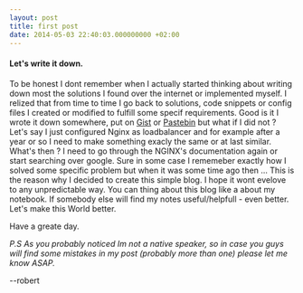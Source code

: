 ```yaml
---
layout: post
title: first post
date: 2014-05-03 22:40:03.000000000 +02:00
---
```

#### Let's write it down.
To be honest I dont remember when I actually started thinking about writing down most the solutions I found over the internet or implemented myself. 
I relized that from time to time I go back to solutions, code snippets or config files I created or modified to fulfill some specif requirements. Good is it I wrote it down somewhere, put on [Gist](https://gist.github.com/robertwe) or [Pastebin](http://pastebin.com/) but what if I did not ? 
Let's say I just configured Nginx as loadbalancer and for example after a year or so I need to make something exacly the same or at last similar. What's then ? I need to go through the NGINX's documentation again or start searching over google. Sure in some case I rememeber exactly how I solved some specific problem but when it was some time ago then ...
This is the reason why I decided to create this simple blog. I hope it wont evelove to any unpredictable way. You can thing about this blog like a about my notebook. If somebody else will find my notes useful/helpfull - even better. Let's make this World better.

Have a greate day.


*P.S As you probably noticed Im not a native speaker, so in case you guys will find some mistakes in my post (probably more than one) please let me know ASAP.*

--robert